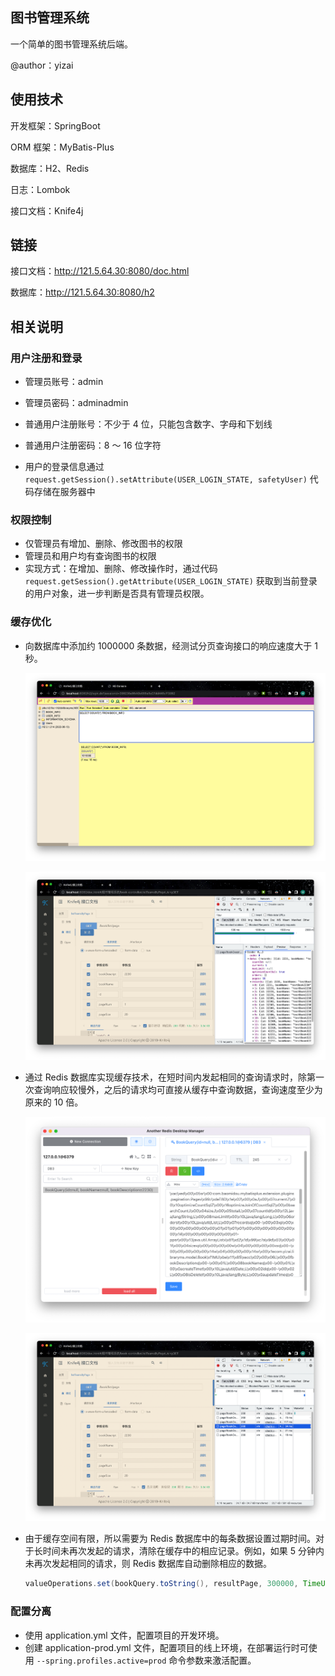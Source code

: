 ## **图书管理系统**

一个简单的图书管理系统后端。

@author：yizai

## 使用技术

开发框架：SpringBoot

ORM 框架：MyBatis-Plus

数据库：H2、Redis

日志：Lombok

接口文档：Knife4j

## 链接

接口文档：http://121.5.64.30:8080/doc.html

数据库：http://121.5.64.30:8080/h2

## 相关说明

### 用户注册和登录

- 管理员账号：admin
- 管理员密码：adminadmin

- 普通用户注册账号：不少于 4 位，只能包含数字、字母和下划线
- 普通用户注册密码：8 ～ 16 位字符
- 用户的登录信息通过 `request.getSession().setAttribute(USER_LOGIN_STATE, safetyUser)` 代码存储在服务器中

### 权限控制

- 仅管理员有增加、删除、修改图书的权限
- 管理员和用户均有查询图书的权限
- 实现方式：在增加、删除、修改操作时，通过代码 `request.getSession().getAttribute(USER_LOGIN_STATE)` 获取到当前登录的用户对象，进一步判断是否具有管理员权限。

### 缓存优化

- 向数据库中添加约 1000000 条数据，经测试分页查询接口的响应速度大于 1 秒。

  ![image-20221029191316370](./illustrates/image-20221029191316370.png)

  ![image-20221029190555313](./illustrates/image-20221029190555313.png)

- 通过 Redis 数据库实现缓存技术，在短时间内发起相同的查询请求时，除第一次查询响应较慢外，之后的请求均可直接从缓存中查询数据，查询速度至少为原来的 10 倍。

  ![image-20221029190635521](./illustrates/image-20221029190635521.png)

  ![image-20221029190713300](./illustrates/image-20221029190713300.png)

- 由于缓存空间有限，所以需要为 Redis 数据库中的每条数据设置过期时间。对于长时间未再次发起的请求，清除在缓存中的相应记录。例如，如果 5 分钟内未再次发起相同的请求，则 Redis 数据库自动删除相应的数据。

  ```java
  valueOperations.set(bookQuery.toString(), resultPage, 300000, TimeUnit.MILLISECONDS);
  ```

  

### 配置分离

- 使用 application.yml 文件，配置项目的开发环境。
- 创建 application-prod.yml 文件，配置项目的线上环境，在部署运行时可使用 `--spring.profiles.active=prod` 命令参数来激活配置。